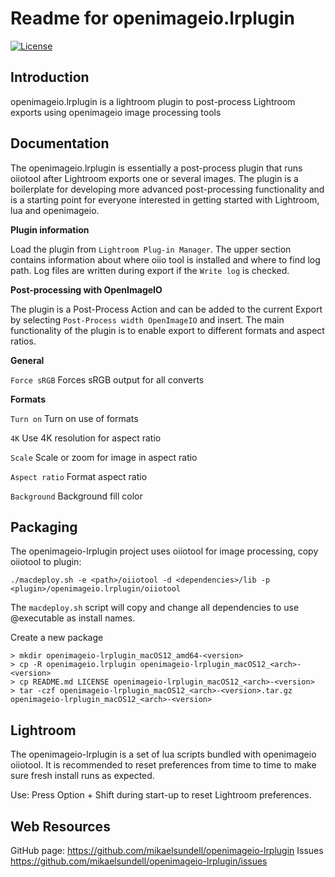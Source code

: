 Readme for openimageio.lrplugin
===============================

[![License](https://img.shields.io/badge/license-BSD%203--Clause-blue.svg?style=flat-square)](https://github.com/mikaelsundell/icloud-snapshot/blob/master/license.md)

Introduction
------------
openimageio.lrplugin is a lightroom plugin to post-process Lightroom exports using openimageio image processing tools


Documentation
-------------

The openimageio.lrplugin is essentially a post-process plugin that runs oiiotool after Lightroom exports one or several images. The plugin is a boilerplate for developing more advanced post-processing functionality and is a starting point for everyone interested in getting started with Lightroom, lua and openimageio.

**Plugin information**

Load the plugin from `Lightroom Plug-in Manager`. The upper section contains information about where oiio tool is installed and where to find log path. Log files are written during export if the `Write log` is checked.

**Post-processing with OpenImageIO**

The plugin is a Post-Process Action and can be added to the current Export by selecting `Post-Process width OpenImageIO` and insert. The main functionality of the plugin is to enable export to different formats and aspect ratios.

**General**

`Force sRGB`  Forces sRGB output for all converts

**Formats**

`Turn on`       Turn on use of formats

`4K`            Use 4K resolution for aspect ratio

`Scale`         Scale or zoom for image in aspect ratio

`Aspect ratio`  Format aspect ratio

`Background`    Background fill color


Packaging
---------

The openimageio-lrplugin project uses oiiotool for image processing, copy oiiotool to plugin:

```shell
./macdeploy.sh -e <path>/oiiotool -d <dependencies>/lib -p <plugin>/openimageio.lrplugin/oiiotool
```

The `macdeploy.sh` script will copy and change all dependencies to use @executable as install names.


Create a new package

```shell
> mkdir openimageio-lrplugin_macOS12_amd64-<version>
> cp -R openimageio.lrplugin openimageio-lrplugin_macOS12_<arch>-<version>
> cp README.md LICENSE openimageio-lrplugin_macOS12_<arch>-<version>
> tar -czf openimageio-lrplugin_macOS12_<arch>-<version>.tar.gz openimageio-lrplugin_macOS12_<arch>-<version>
```

Lightroom
---------

The openimageio-lrplugin is a set of lua scripts bundled with openimageio oiiotool. It is recommended to 
reset preferences from time to time to make sure fresh install runs as expected.

Use: Press Option + Shift during start-up to reset Lightroom preferences.


Web Resources
-------------

GitHub page:        https://github.com/mikaelsundell/openimageio-lrplugin
Issues              https://github.com/mikaelsundell/openimageio-lrplugin/issues
